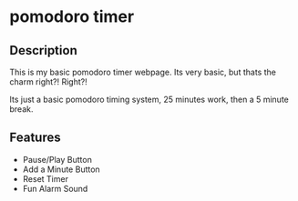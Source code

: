 # pomodoro timer

## Description
This is my basic pomodoro timer webpage. Its very basic, but thats the charm right?! Right?!

Its just a basic pomodoro timing system, 25 minutes work, then a 5 minute break.

## Features 
- Pause/Play Button
- Add a Minute Button
- Reset Timer 
- Fun Alarm Sound